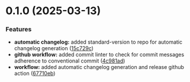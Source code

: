 # 0.1.0 (2025-03-13)


### Features

* **automatic changelog:** added standard-version to repo for automatic changelog generation ([15c729c](https://github.com/ViTeXFTW/Changelogger/commit/15c729ce31b5d099d1ce849762267f02b1e65da9))
* **github workflow:** added commit linter to check for commit messages adherence to conventional commit ([4c981ad](https://github.com/ViTeXFTW/Changelogger/commit/4c981ada5da04b9b92bf790f59ca1868c5b507a5))
* **workflow:** added automatic changelog generation and release github action ([67710eb](https://github.com/ViTeXFTW/Changelogger/commit/67710ebd799d9e1537268ddb9b1a13d24373eb75))



